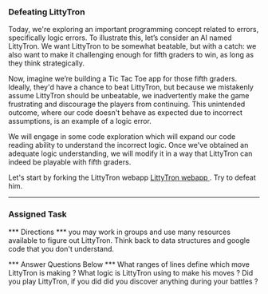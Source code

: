 ### Defeating LittyTron

Today, we're exploring an important programming concept related to errors, specifically logic errors. To illustrate this, let’s consider an AI named LittyTron. We want LittyTron to be somewhat beatable, but with a catch: we also want to make it challenging enough for fifth graders to win, as long as they think strategically.

Now, imagine we’re building a Tic Tac Toe app for those fifth graders. Ideally, they'd have a chance to beat LittyTron, but because we mistakenly assume LittyTron should be unbeatable, we inadvertently make the game frustrating and discourage the players from continuing. This unintended outcome, where our code doesn't behave as expected due to incorrect assumptions, is an example of a logic error.

We will engage in some code exploration which will expand our code reading ability to understand the incorrect logic. Once we've obtained an adequate logic understanding, we will modify it in a way that LittyTron can indeed be playable with fifth graders.

Let's start by forking the LittyTron webapp [LittyTron webapp ](https://codepen.io/jamilton08/pen/dPbNPXz). Try to defeat him.

---

### Assigned Task
*** Directions ***
you may work in groups and use many resources available to figure out LittyTron. Think back to data structures and google code that you don't understand.

*** Answer Questions Below ***
What ranges of lines define which move LittyTron is making ?
What logic is LittyTron using to make his moves ?
Did you play LittyTron, if you did did you discover anything during your battles ? 


